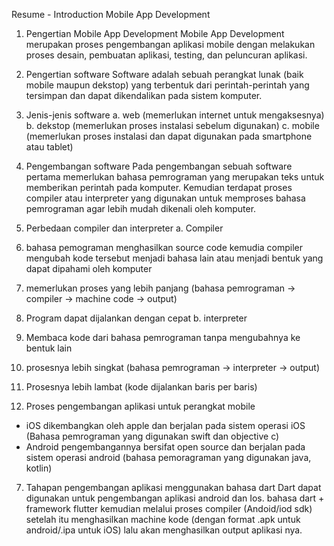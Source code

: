 Resume - Introduction Mobile App Development
1. Pengertian Mobile App Development
   Mobile App Development merupakan proses pengembangan aplikasi mobile  dengan melakukan proses desain, pembuatan aplikasi, testing, dan peluncuran aplikasi.

2. Pengertian software
Software adalah sebuah perangkat lunak (baik mobile maupun dekstop) yang terbentuk dari perintah-perintah yang tersimpan dan dapat dikendalikan pada sistem komputer.

3. Jenis-jenis software
a. web (memerlukan internet untuk mengaksesnya)
b. dekstop (memerlukan proses instalasi sebelum digunakan)
c. mobile (memerlukan proses instalasi dan dapat digunakan pada smartphone atau tablet)

4. Pengembangan software
Pada pengembangan sebuah software pertama memerlukan bahasa pemrograman yang merupakan teks untuk memberikan perintah pada komputer. Kemudian terdapat proses compiler atau interpreter yang digunakan untuk memproses bahasa pemrograman agar lebih mudah dikenali oleh komputer.

5. Perbedaan compiler dan interpreter
a. Compiler
1. bahasa pemograman menghasilkan source code kemudia compiler mengubah kode tersebut menjadi bahasa lain atau menjadi bentuk yang dapat dipahami oleh komputer
2. memerlukan proses yang lebih panjang (bahasa pemrograman -> compiler -> machine code -> output)
3. Program dapat dijalankan dengan cepat
b. interpreter
1. Membaca kode dari bahasa pemrograman tanpa mengubahnya ke bentuk lain
2. prosesnya lebih singkat (bahasa pemrograman -> interpreter -> output)
3. Prosesnya lebih lambat (kode dijalankan baris per baris)

6. Proses pengembangan aplikasi untuk perangkat mobile
- iOS dikembangkan oleh apple dan berjalan pada sistem operasi iOS (Bahasa pemrograman yang digunakan swift dan objective c)
- Android pengembangannya bersifat open source dan berjalan pada sistem operasi android (bahasa pemoragraman yang digunakan java, kotlin)

7. Tahapan pengembangan aplikasi menggunakan bahasa dart
Dart dapat digunakan untuk pengembangan aplikasi android dan Ios.
bahasa dart + framework flutter kemudian melalui proses compiler (Andoid/iod sdk) setelah itu menghasilkan machine kode (dengan format .apk untuk android/.ipa untuk iOS) lalu akan menghasilkan output aplikasi nya.